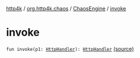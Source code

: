 [http4k](../../index.md) / [org.http4k.chaos](../index.md) / [ChaosEngine](index.md) / [invoke](./invoke.md)

# invoke

`fun invoke(p1: `[`HttpHandler`](../../org.http4k.core/-http-handler.md)`): `[`HttpHandler`](../../org.http4k.core/-http-handler.md) [(source)](https://github.com/http4k/http4k/blob/master/http4k-testing-chaos/src/main/kotlin/org/http4k/chaos/ChaosEngine.kt#L22)